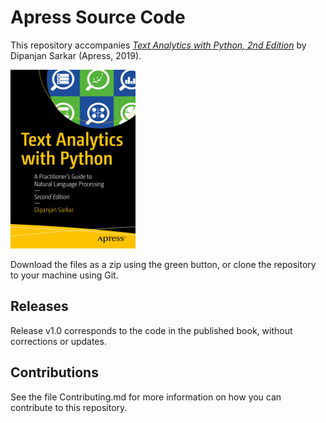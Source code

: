 # Apress Source Code

This repository accompanies [*Text Analytics with Python, 2nd Edition*](https://www.apress.com/9781484243534) by Dipanjan Sarkar (Apress, 2019).

[comment]: #cover
![Cover image](9781484243534.jpg)

Download the files as a zip using the green button, or clone the repository to your machine using Git.

## Releases

Release v1.0 corresponds to the code in the published book, without corrections or updates.

## Contributions

See the file Contributing.md for more information on how you can contribute to this repository.